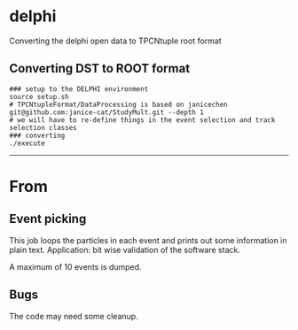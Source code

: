 # delphi
Converting the delphi open data to TPCNtuple root format

## Converting DST to ROOT format
```
### setup to the DELPHI environment
source setup.sh
# TPCNtupleFormat/DataProcessing is based on janicechen git@github.com:janice-cat/StudyMult.git --depth 1
# we will have to re-define things in the event selection and track selection classes
### converting
./execute
```

---
# From 
## Event picking

This job loops the particles in each event and prints out some information in plain text.
Application: bit wise validation of the software stack.

A maximum of 10 events is dumped.

## Bugs
The code may need some cleanup.